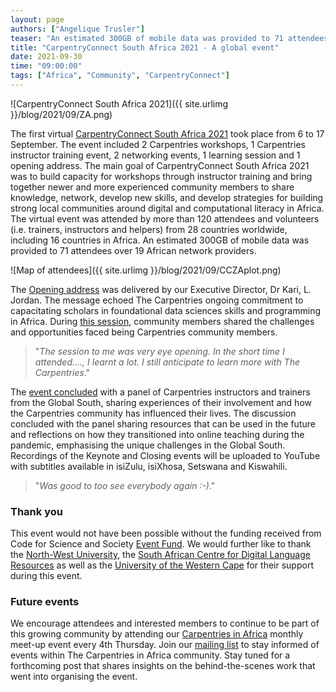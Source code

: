 ```yaml
---
layout: page
authors: ["Angelique Trusler"]
teaser: "An estimated 300GB of mobile data was provided to 71 attendees."
title: "CarpentryConnect South Africa 2021 - A global event"
date: 2021-09-30
time: "09:00:00"
tags: ["Africa", "Community", "CarpentryConnect"]
---
```


![CarpentryConnect South Africa 2021]({{ site.urlimg }}/blog/2021/09/ZA.png) 

The first virtual [CarpentryConnect South Africa 2021](https://za2021.carpentryconnect.org/) took place from 6 to 17 September. The event included 2 Carpentries workshops, 1 
Carpentries instructor training event, 2 networking events, 1 learning session and 1 opening address. The main goal of CarpentryConnect South Africa 2021 was to build capacity 
for workshops through instructor training and bring together newer and more experienced community members to share knowledge, network, develop new skills, and develop strategies 
for building strong local communities around digital and computational literacy in Africa. The virtual event was attended by more than 120 attendees and volunteers 
(i.e. trainers, instructors and helpers) from 28 countries worldwide, including 16 countries in Africa. An estimated 300GB of mobile data was provided to 71 attendees over 19 African network providers. 

![Map of attendees]({{ site.urlimg }}/blog/2021/09/CCZAplot.png) 

The [Opening address](https://docs.google.com/presentation/d/16Qc74WzFaSBM_09-3IEUKE-xSe4mCbUM-SsUPA8-bxo/edit#slide=id.ged24d0629d_0_135) was delivered by our Executive Director, 
Dr Kari, L. Jordan. The message echoed The Carpentries ongoing commitment to capacitating scholars in foundational data sciences skills and programming in Africa. During [this session](https://pad.carpentries.org/CCZA_Keynote), community members shared the challenges and opportunities faced being Carpentries community members. 

>"*The session to me was very eye opening. In the short time I attended...., I learnt a lot. I still anticipate to learn more with The Carpentries*."

The [event concluded](https://pad.carpentries.org/CCZA_Closing) with a panel of Carpentries instructors and trainers from the Global South, sharing experiences of their involvement 
and how the Carpentries community has influenced their lives. The discussion concluded with the panel sharing resources that can be used in the future and reflections on how 
they transitioned into online teaching during the pandemic, emphasising the unique challenges in the Global South. Recordings of the Keynote and Closing events will be uploaded to YouTube 
with subtitles available in isiZulu, isiXhosa, Setswana and Kiswahili.

>"*Was good to too see everybody again :-)*."

### Thank you ###

This event would not have been possible without the funding received from Code for Science and Society [Event Fund](https://eventfund.codeforscience.org/announcing/). We would 
further like to thank the [North-West University](http://www.nwu.ac.za/s), the [South African Centre for Digital Language Resources](https://www.sadilar.org/index.php/en/) as well 
as the [University of the Western Cape](https://www.uwc.ac.za/) for their support during this event.  


### Future events ###

We encourage attendees and interested members to continue to be part of this growing community by attending our 
[Carpentries in Africa](https://pad.carpentries.org/ZA-community-call) monthly meet-up event every 4th Thursday. Join our [mailing list](https://carpentries.topicbox.com/groups/local-africa) to stay informed of events within The 
Carpentries in Africa community. Stay tuned for a forthcoming post that shares insights on the behind-the-scenes work that went into organising the event.


